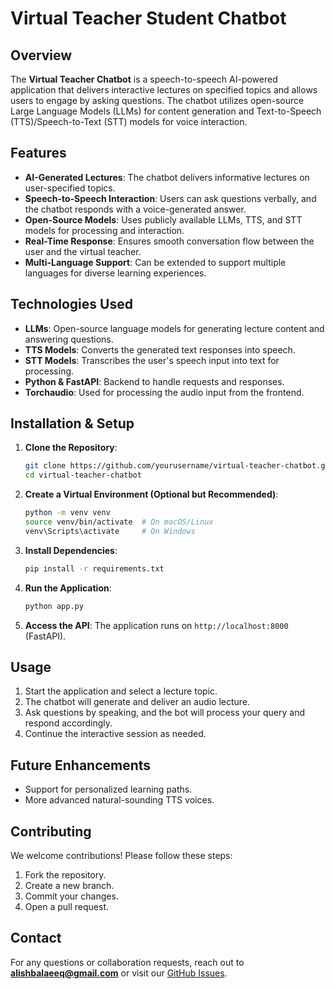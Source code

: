 # Virtual Teacher Student Chatbot

## Overview

The **Virtual Teacher Chatbot** is a speech-to-speech AI-powered application that delivers interactive lectures on specified topics and allows users to engage by asking questions. The chatbot utilizes open-source Large Language Models (LLMs) for content generation and Text-to-Speech (TTS)/Speech-to-Text (STT) models for voice interaction.

## Features

- **AI-Generated Lectures**: The chatbot delivers informative lectures on user-specified topics.
- **Speech-to-Speech Interaction**: Users can ask questions verbally, and the chatbot responds with a voice-generated answer.
- **Open-Source Models**: Uses publicly available LLMs, TTS, and STT models for processing and interaction.
- **Real-Time Response**: Ensures smooth conversation flow between the user and the virtual teacher.
- **Multi-Language Support**: Can be extended to support multiple languages for diverse learning experiences.

## Technologies Used

- **LLMs**: Open-source language models for generating lecture content and answering questions.
- **TTS Models**: Converts the generated text responses into speech.
- **STT Models**: Transcribes the user's speech input into text for processing.
- **Python & FastAPI**: Backend to handle requests and responses.
- **Torchaudio**: Used for processing the audio input from the frontend.

## Installation & Setup

1. **Clone the Repository**:

   ```sh
   git clone https://github.com/yourusername/virtual-teacher-chatbot.git
   cd virtual-teacher-chatbot
   ```

2. **Create a Virtual Environment (Optional but Recommended)**:

   ```sh
   python -m venv venv
   source venv/bin/activate  # On macOS/Linux
   venv\Scripts\activate     # On Windows
   ```

3. **Install Dependencies**:

   ```sh
   pip install -r requirements.txt
   ```

4. **Run the Application**:

   ```sh
   python app.py
   ```

5. **Access the API**:
   The application runs on `http://localhost:8000` (FastAPI).

## Usage

1. Start the application and select a lecture topic.
2. The chatbot will generate and deliver an audio lecture.
3. Ask questions by speaking, and the bot will process your query and respond accordingly.
4. Continue the interactive session as needed.

## Future Enhancements

- Support for personalized learning paths.
- More advanced natural-sounding TTS voices.

## Contributing

We welcome contributions! Please follow these steps:

1. Fork the repository.
2. Create a new branch.
3. Commit your changes.
4. Open a pull request.

## Contact

For any questions or collaboration requests, reach out to **[alishbalaeeq@gmail.com](mailto:alishbalaeeq@gmail.com)** or visit our [GitHub Issues](https://github.com/alishbalaeeq/virtual-teacher-chatbot/issues).